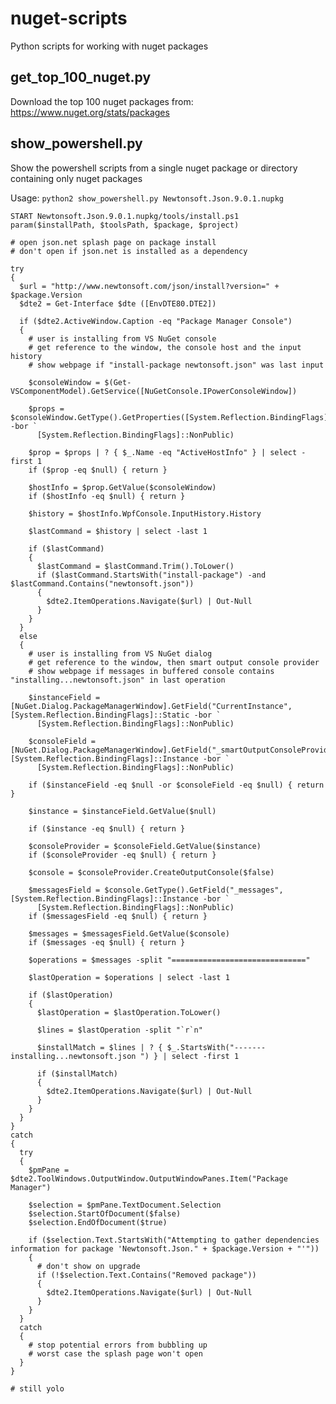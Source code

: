 # nuget-scripts
Python scripts for working with nuget packages
## get_top_100_nuget.py
Download the top 100 nuget packages from: https://www.nuget.org/stats/packages

## show_powershell.py
Show the powershell scripts from a single nuget package or directory containing only nuget packages

Usage:
```python2 show_powershell.py Newtonsoft.Json.9.0.1.nupkg```
```
START Newtonsoft.Json.9.0.1.nupkg/tools/install.ps1
param($installPath, $toolsPath, $package, $project)

# open json.net splash page on package install
# don't open if json.net is installed as a dependency

try
{
  $url = "http://www.newtonsoft.com/json/install?version=" + $package.Version
  $dte2 = Get-Interface $dte ([EnvDTE80.DTE2])

  if ($dte2.ActiveWindow.Caption -eq "Package Manager Console")
  {
    # user is installing from VS NuGet console
    # get reference to the window, the console host and the input history
    # show webpage if "install-package newtonsoft.json" was last input

    $consoleWindow = $(Get-VSComponentModel).GetService([NuGetConsole.IPowerConsoleWindow])

    $props = $consoleWindow.GetType().GetProperties([System.Reflection.BindingFlags]::Instance -bor `
      [System.Reflection.BindingFlags]::NonPublic)

    $prop = $props | ? { $_.Name -eq "ActiveHostInfo" } | select -first 1
    if ($prop -eq $null) { return }
  
    $hostInfo = $prop.GetValue($consoleWindow)
    if ($hostInfo -eq $null) { return }

    $history = $hostInfo.WpfConsole.InputHistory.History

    $lastCommand = $history | select -last 1

    if ($lastCommand)
    {
      $lastCommand = $lastCommand.Trim().ToLower()
      if ($lastCommand.StartsWith("install-package") -and $lastCommand.Contains("newtonsoft.json"))
      {
        $dte2.ItemOperations.Navigate($url) | Out-Null
      }
    }
  }
  else
  {
    # user is installing from VS NuGet dialog
    # get reference to the window, then smart output console provider
    # show webpage if messages in buffered console contains "installing...newtonsoft.json" in last operation

    $instanceField = [NuGet.Dialog.PackageManagerWindow].GetField("CurrentInstance", [System.Reflection.BindingFlags]::Static -bor `
      [System.Reflection.BindingFlags]::NonPublic)

    $consoleField = [NuGet.Dialog.PackageManagerWindow].GetField("_smartOutputConsoleProvider", [System.Reflection.BindingFlags]::Instance -bor `
      [System.Reflection.BindingFlags]::NonPublic)

    if ($instanceField -eq $null -or $consoleField -eq $null) { return }

    $instance = $instanceField.GetValue($null)

    if ($instance -eq $null) { return }

    $consoleProvider = $consoleField.GetValue($instance)
    if ($consoleProvider -eq $null) { return }

    $console = $consoleProvider.CreateOutputConsole($false)

    $messagesField = $console.GetType().GetField("_messages", [System.Reflection.BindingFlags]::Instance -bor `
      [System.Reflection.BindingFlags]::NonPublic)
    if ($messagesField -eq $null) { return }

    $messages = $messagesField.GetValue($console)
    if ($messages -eq $null) { return }

    $operations = $messages -split "=============================="

    $lastOperation = $operations | select -last 1

    if ($lastOperation)
    {
      $lastOperation = $lastOperation.ToLower()

      $lines = $lastOperation -split "`r`n"

      $installMatch = $lines | ? { $_.StartsWith("------- installing...newtonsoft.json ") } | select -first 1

      if ($installMatch)
      {
        $dte2.ItemOperations.Navigate($url) | Out-Null
      }
    }
  }
}
catch
{
  try
  {
    $pmPane = $dte2.ToolWindows.OutputWindow.OutputWindowPanes.Item("Package Manager")

    $selection = $pmPane.TextDocument.Selection
    $selection.StartOfDocument($false)
    $selection.EndOfDocument($true)

    if ($selection.Text.StartsWith("Attempting to gather dependencies information for package 'Newtonsoft.Json." + $package.Version + "'"))
    {
      # don't show on upgrade
      if (!$selection.Text.Contains("Removed package"))
      {
        $dte2.ItemOperations.Navigate($url) | Out-Null
      }
    }
  }
  catch
  {
    # stop potential errors from bubbling up
    # worst case the splash page won't open  
  }
}

# still yolo

```
